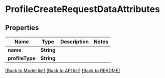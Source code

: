 # ProfileCreateRequestDataAttributes

## Properties
Name | Type | Description | Notes
------------ | ------------- | ------------- | -------------
**name** | **String** |  | 
**profileType** | **String** |  | 

[[Back to Model list]](../README.md#documentation-for-models) [[Back to API list]](../README.md#documentation-for-api-endpoints) [[Back to README]](../README.md)


